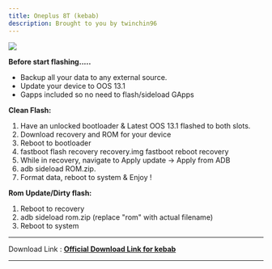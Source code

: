 ```yaml
---
title: Oneplus 8T (kebab)
description: Brought to you by twinchin96
---
```

<a href="#"><img align="center" img src="/assets/installation.png" /></a>

**Before start flashing.....**
- Backup all your data to any external source. 
- Update your device to OOS 13.1
- Gapps included so no need to flash/sideload GApps

**Clean Flash:**
1. Have an unlocked bootloader & Latest OOS 13.1 flashed to both slots.
2. Download recovery and ROM for your device
3. Reboot to bootloader
4. fastboot flash recovery recovery.img
fastboot reboot recovery
5. While in recovery, navigate to Apply update -> Apply from ADB
6. adb sideload ROM.zip.
7. Format data, reboot to system & Enjoy !

**Rom Update/Dirty flash:**
1. Reboot to recovery 
2. adb sideload rom.zip (replace "rom" with actual filename) 
3. Reboot to system

----
Download Link : [**Official Download Link for kebab**](https://sourceforge.net/projects/projectmatrixx/files/Android-14/kebab/)

----
